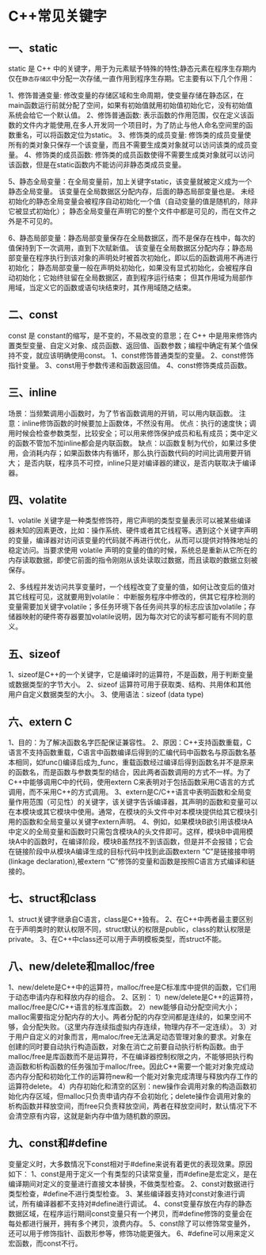 # C++常见关键字

## 一、static

static 是 C++ 中的关键字，用于为元素赋予特殊的特性;静态元素在程序生存期内仅在`静态存储区`中分配一次存储,一直作用到程序生存期。它主要有以下几个作用：

1、修饰普通变量: 修改变量的存储区域和生命周期，使变量存储在静态区，在main函数运行前就分配了空间，如果有初始值就用初始值初始化它，没有初始值系统会给它一个默认值。
2、修饰普通函数: 表示函数的作用范围，仅在定义该函数的文件内才能使用,在多人开发同一个项目时，为了防止与他人命名空间里的函数重名，可以将函数定位为static。
3、修饰类的成员变量: 修饰类的成员变量使所有的类对象只保存一个该变量，而且不需要生成类对象就可以访问该类的成员变量。
4、修饰类的成员函数: 修饰类的成员函数使得不需要生成类对象就可以访问该函数，但是在static函数内不能访问非静态类成员变量。

5、静态全局变量：在全局变量前，加上关键字static，该变量就被定义成为一个静态全局变量。
该变量在全局数据区分配内存，后面的静态局部变量也是。
未经初始化的静态全局变量会被程序自动初始化一个值（自动变量的值是随机的，除非它被显式初始化）；
静态全局变量在声明它的整个文件中都是可见的，而在文件之外是不可见的。

6、静态局部变量：静态局部变量保存在全局数据区，而不是保存在栈中，每次的值保持到下一次调用，直到下次赋新值。
该变量在全局数据区分配内存；静态局部变量在程序执行到该对象的声明处时被首次初始化，即以后的函数调用不再进行初始化；
静态局部变量一般在声明处初始化，如果没有显式初始化，会被程序自动初始化；它始终驻留在全局数据区，直到程序运行结束；
但其作用域为局部作用域，当定义它的函数或语句块结束时，其作用域随之结束。

## 二、const

const 是 constant的缩写，是不变的，不易改变的意思；在 C++ 中是用来修饰内置类型变量、自定义对象、成员函数、返回值、函数参数；编程中确定有某个值保持不变，就应该明确使用const。
1、const修饰普通类型的变量。
2、const修饰指针变量。
3、const用于参数传递和函数返回值。
4、const修饰类成员函数。

## 三、inline

场景：当频繁调用小函数时，为了节省函数调用的开销，可以用内联函数。
注意：inline修饰函数的时候要加上函数体，不然没有用。
优点：执行的速度快；调用时候会检查参数类型，比较安全；可以用来修饰保护成员和私有成员；类中定义的函数不管加不加inline都会是内联函数。
缺点：以函数复制为代价，如果过多使用，会消耗内存；如果函数体内有循环，那么执行函数代码的时间比调用要开销大；
是否内联，程序员不可控，inline只是对编译器的建议，是否内联取决于编译器。

## 四、volatite
1、volatile 关键字是一种类型修饰符，用它声明的类型变量表示可以被某些编译器未知的因素更改，比如：操作系统、硬件或者其它线程等。遇到这个关键字声明的变量，编译器对访问该变量的代码就不再进行优化，从而可以提供对特殊地址的稳定访问。当要求使用 volatile 声明的变量的值的时候，系统总是重新从它所在的内存读取数据，即使它前面的指令刚刚从该处读取过数据，而且读取的数据立刻被保存。

2、多线程并发访问共享变量时，一个线程改变了变量的值，如何让改变后的值对其它线程可见，这就要用到volatile：
中断服务程序中修改的，供其它程序检测的变量需要加关键字volatile；多任务环境下各任务间共享的标志应该加volatile；存储器映射的硬件寄存器要加volatile说明，因为每次对它的读写都可能有不同的意义。

## 五、sizeof
1、sizeof是C++的一个关键字，它是编译时的运算符，不是函数，用于判断变量或数据类型的字节大小。
2、sizeof 运算符可用于获取类、结构、共用体和其他用户自定义数据类型的大小。
3、使用语法：sizeof (data type)

## 六、extern C
1、目的：为了解决函数名字匹配保证兼容性。
2、原因：C++支持函数重载，C语言不支持函数重载，C语言中函数编译后得到的汇编代码中函数名与原函数名基本相同，如func()编译后成为_func，重载函数经过编译后得到函数名并不是原来的函数名，而是函数与参数类型的结合，因此两者函数调用的方式不一样。为了C++中能够调用C中的代码，使用extern C来表明对于包括函数采用C语言的方式调用，而不采用C++的方式调用。
3、extern是C/C++语言中表明函数和全局变量作用范围（可见性）的关键字，该关键字告诉编译器，其声明的函数和变量可以在本模块或其它模块中使用。通常，在模块的头文件中对本模块提供给其它模块引用的函数和全局变量以关键字extern声明。
4、例如，如果模块B欲引用该模块A中定义的全局变量和函数时只需包含模块A的头文件即可。这样，模块B中调用模块A中的函数时，在编译阶段，模块B虽然找不到该函数，但是并不会报错；它会在链接阶段中从模块A编译生成的目标代码中找到此函数extern “C”是链接接申明(linkage declaration),被extern “C”修饰的变量和函数是按照C语言方式编译和链接的。

## 七、struct和class
1、struct关键字继承自C语言，class是C++独有。
2、在C++中两者最主要区别在于声明类时的默认权限不同，struct默认的权限是public，class的默认权限是private。
3、在C++中class还可以用于声明模板类型，而struct不能。

## 八、new/delete和malloc/free
1、new/delete是C++中的运算符，malloc/free是C标准库中提供的函数，它们用于动态申请内存和释放内存的组合。
2、区别：
1）new/delete是C++的运算符，malloc/free是C/C++语言的标准库函数。
2）new能够自动分配空间大小；malloc需要指定分配内存的大小。两者分配的内存空间都是连续的，如果空间不够，会分配失败。（这里内存连续指虚拟内存连续，物理内存不一定连续）。
3）对于用户自定义的对象而言，用maloc/free无法满足动态管理对象的要求。对象在创建的同时要自动执行构造函数，对象在消亡之前要自动执行析构函数。由于malloc/free是库函数而不是运算符，不在编译器控制权限之内，不能够把执行构造函数和析构函数的任务强加于malloc/free。因此C++需要一个能对对象完成动态内存分配和初始化工作的运算符new和一个能对对象完成清理与释放内存工作的运算符delete。
4）内存初始化和清空的区别：new操作会调用对象的构造函数初始化内存区域，但malloc只负责申请内存不会初始化；delete操作会调用对象的析构函数并释放空间，而free只负责释放空间，两者在释放空间时，默认情况下不会清空原有内容，这就是新内存中值为随机数的原因。

## 九、const和#define
变量定义时，大多数情况下const相对于#define来说有着更优的表现效果。原因如下：
1、const是用于定义一个有类型的只读常变量，而#define是宏定义，是在编译期间对定义的变量进行直接文本替换，不做类型检查。
2、const对数据进行类型检查，#define不进行类型检查。
3、某些编译器支持对const对象进行调试，所有编译器都不支持对#define进行调试。
4、const变量存放在内存的静态数据区域，在程序运行期间const变量只有一个拷贝，而#define修饰的变量会在每处都进行展开，拥有多个拷贝，浪费内存。
5、const除了可以修饰常变量外，还可以用于修饰指针、函数形参等，修饰功能更强大。
6、#define可以用来定义宏函数，而const不行。
